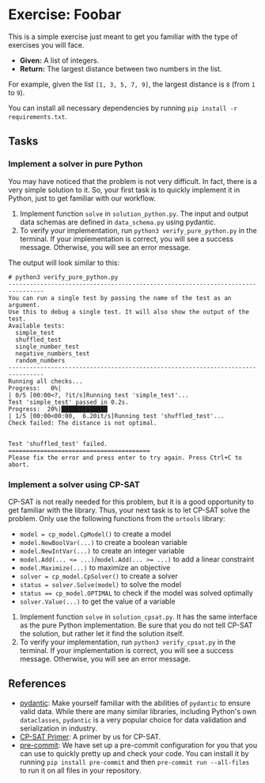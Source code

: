 # Exercise: Foobar

This is a simple exercise just meant to get you familiar with the type of
exercises you will face.

- **Given:** A list of integers.
- **Return:** The largest distance between two numbers in the list.

For example, given the list `[1, 3, 5, 7, 9]`, the largest distance is `8` (from
`1` to `9`).

You can install all necessary dependencies by running
`pip install -r requirements.txt`.

## Tasks

### Implement a solver in pure Python

You may have noticed that the problem is not very difficult. In fact, there is a
very simple solution to it. So, your first task is to quickly implement it in
Python, just to get familiar with our workflow.

1. Implement function `solve` in `solution_python.py`. The input and output data
   schemas are defined in `data_schema.py` using pydantic.
2. To verify your implementation, run `python3 verify_pure_python.py` in the
   terminal. If your implementation is correct, you will see a success message.
   Otherwise, you will see an error message.

The output will look similar to this:

```plaintext
# python3 verify_pure_python.py
--------------------------------------------------------------------------------
You can run a single test by passing the name of the test as an argument.
Use this to debug a single test. It will also show the output of the test.
Available tests:
  simple_test
  shuffled_test
  single_number_test
  negative_numbers_test
  random_numbers
--------------------------------------------------------------------------------
Running all checks...
Progress:   0%|                                                                         | 0/5 [00:00<?, ?it/s]Running test 'simple_test'...
Test 'simple_test' passed in 0.2s.
Progress:  20%|█████████████                                                    | 1/5 [00:00<00:00,  6.20it/s]Running test 'shuffled_test'...
Check failed: The distance is not optimal.


Test 'shuffled_test' failed.
========================================
Please fix the error and press enter to try again. Press Ctrl+C to abort.
```

### Implement a solver using CP-SAT

CP-SAT is not really needed for this problem, but it is a good opportunity to
get familiar with the library. Thus, your next task is to let CP-SAT solve the
problem. Only use the following functions from the `ortools` library:

- `model = cp_model.CpModel()` to create a model
- `model.NewBoolVar(...)` to create a boolean variable
- `model.NewIntVar(...)` to create an integer variable
- `model.Add(... <= ...)`/`model.Add(... >= ...)` to add a linear constraint
- `model.Maximize(...)` to maximize an objective
- `solver = cp_model.CpSolver()` to create a solver
- `status = solver.Solve(model)` to solve the model
- `status == cp_model.OPTIMAL` to check if the model was solved optimally
- `solver.Value(...)` to get the value of a variable

1. Implement function `solve` in `solution_cpsat.py`. It has the same interface
   as the pure Python implementation. Be sure that you do not tell CP-SAT the
   solution, but rather let it find the solution itself.
2. To verify your implementation, run `python3 verify_cpsat.py` in the terminal.
   If your implementation is correct, you will see a success message. Otherwise,
   you will see an error message.

## References

- [pydantic](https://docs.pydantic.dev/latest/): Make yourself familiar with the
  abilities of `pydantic` to ensure valid data. While there are many similar
  libraries, including Python's own `dataclasses`, `pydantic` is a very popular
  choice for data validation and serialization in industry.
- [CP-SAT Primer](https://github.com/d-krupke/cpsat-primer): A primer by us for
  CP-SAT.
- [pre-commit](https://pre-commit.com/): We have set up a pre-commit
  configuration for you that you can use to quickly pretty up and check your
  code. You can install it by running `pip install pre-commit` and then
  `pre-commit run --all-files` to run it on all files in your repository.
